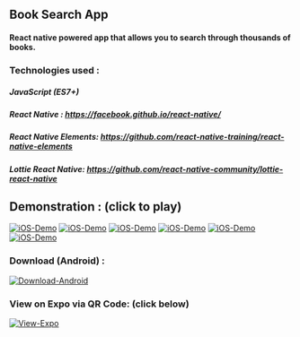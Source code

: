 ## Book Search App
#### React native powered app that allows you to search through thousands of books.

### Technologies used : 

##### JavaScript (ES7+)
##### React Native : https://facebook.github.io/react-native/
##### React Native Elements: https://github.com/react-native-training/react-native-elements
##### Lottie React Native: https://github.com/react-native-community/lottie-react-native
## Demonstration : (click to play)

[![iOS-Demo](https://user-images.githubusercontent.com/29705703/51798211-27ed8780-2235-11e9-8b20-5a2fec7f1c9a.gif)](https://vimeo.com/313623510 "iOS-Demo")
[![iOS-Demo](https://user-images.githubusercontent.com/29705703/51798210-2754f100-2235-11e9-8555-87ff5eab3d4a.gif)](https://vimeo.com/313623510 "iOS-Demo")
[![iOS-Demo](https://user-images.githubusercontent.com/29705703/51798209-2754f100-2235-11e9-9da0-1983617c1dad.gif)](https://vimeo.com/313623510 "iOS-Demo")
[![iOS-Demo](https://user-images.githubusercontent.com/29705703/51798230-80bd2000-2235-11e9-8df3-567782451848.gif)](https://vimeo.com/313623510 "iOS-Demo")
[![iOS-Demo](https://user-images.githubusercontent.com/29705703/51798128-9fbab280-2233-11e9-8ea4-900c49eb35b6.gif)](https://vimeo.com/313623510 "iOS-Demo")
[![iOS-Demo](https://user-images.githubusercontent.com/29705703/51798127-9f221c00-2233-11e9-82db-63500107a280.gif)](https://vimeo.com/313623510 "iOS-Demo")

 
### Download (Android) : 

[![Download-Android](http://www.atteztech.com/images/ZN62/10.19/android-app-on-google-play.jpg)](https://play.google.com/store/apps/details?id=com.booksearch.app "Download-Android")

### View on Expo via QR Code: (click below)

[![View-Expo](https://i.ibb.co/WyvSNJX/expo-logo.png)](https://expo.io/@karanpratapsingh/Book-Search-App "View-Expo")